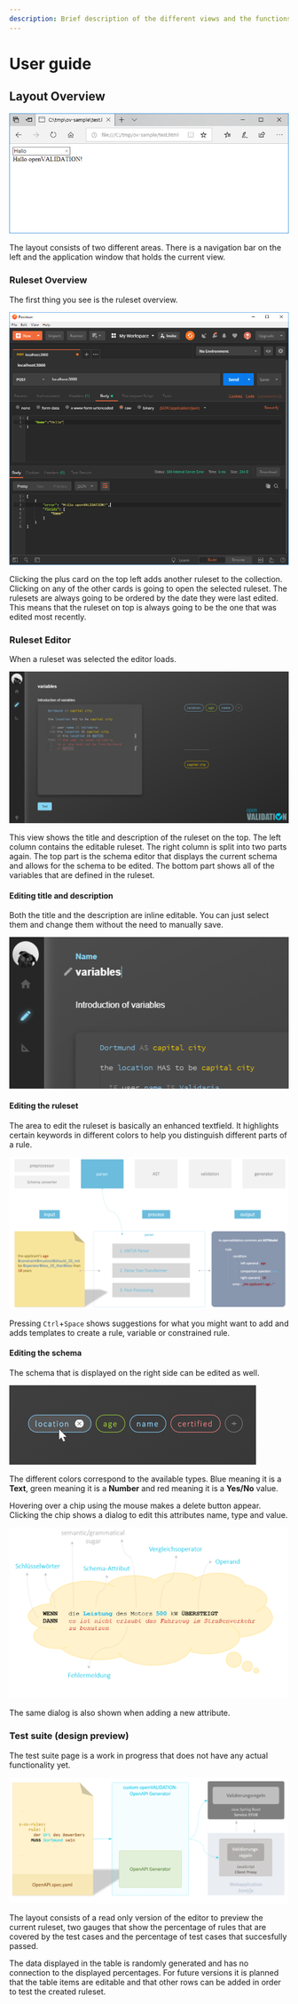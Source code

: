 ```yaml
---
description: Brief description of the different views and the functions that they provide.
---
```


# User guide

## Layout Overview

![Overview of application areas](../../../.gitbook/assets/image%20%286%29.png)

The layout consists of two different areas. There is a navigation bar on the left and the application window that holds the current view. 

### Ruleset Overview

The first thing you see is the ruleset overview. 

![Ruleset overview](../../../.gitbook/assets/image%20%2817%29.png)

Clicking the plus card on the top left adds another ruleset to the collection. Clicking on any of the other cards is going to open the selected ruleset. The rulesets are always going to be ordered by the date they were last edited. This means that the ruleset on top is always going to be the one that was edited most recently.

### Ruleset Editor

When a ruleset was selected the editor loads.

![Ruleset editor](../../../.gitbook/assets/image%20%2836%29.png)

This view shows the title and description of the ruleset on the top. The left column contains the editable ruleset. The right column is split into two parts again. The top part is the schema editor that displays the current schema and allows for the schema to be edited. The bottom part shows all of the variables that are defined in the ruleset. 

#### Editing title and description

Both the title and the description are inline editable. You can just select them and change them without the need to manually save.

![Edit title and description](../../../.gitbook/assets/image%20%2833%29.png)

#### Editing the ruleset

The area to edit the ruleset is basically an enhanced textfield. It highlights certain keywords in different colors to help you distinguish different parts of a rule. 

![Suggestions and autocomplete](../../../.gitbook/assets/image%20%2843%29.png)

Pressing `Ctrl`+`Space` shows suggestions for what you might want to add and adds templates to create a rule, variable or constrained rule. 

#### Editing the schema

The schema that is displayed on the right side can be edited as well. 

![Schema editor](../../../.gitbook/assets/image%20%2882%29.png)

The different colors correspond to the available types. Blue meaning it is a **Text**, green meaning it is a **Number** and red meaning it is a **Yes/No** value.

Hovering over a chip using the mouse makes a delete button appear. Clicking the chip shows a dialog to edit this attributes name, type and value.

![Edit an attribute](../../../.gitbook/assets/image%20%2814%29.png)

The same dialog is also shown when adding a new attribute.

### Test suite \(design preview\)

The test suite page is a work in progress that does not have any actual functionality yet.

![Test suite](../../../.gitbook/assets/image%20%2819%29.png)

The layout consists of a read only version of the editor to preview the current ruleset, two gauges that show the percentage of rules that are covered by the test cases and the percentage of test cases that succesfully passed.

The data displayed in the table is randomly generated and has no connection to the displayed percentages. For future versions it is planned that the table items are editable and that other rows can be added in order to test the created ruleset.



